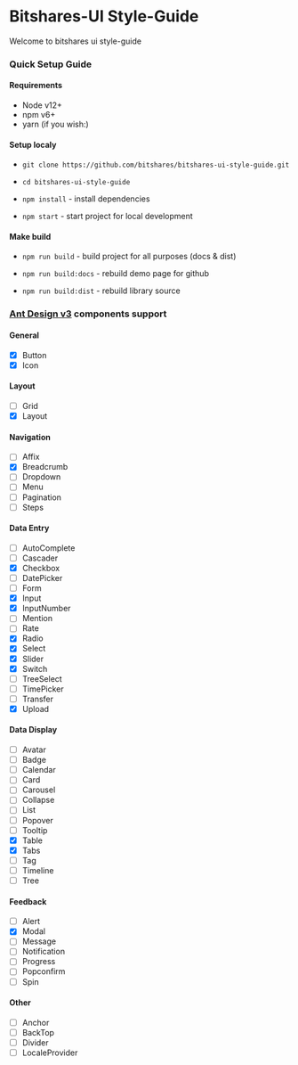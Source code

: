 # Bitshares-UI Style-Guide

Welcome to bitshares ui style-guide

### Quick Setup Guide

#### Requirements

- Node v12+
- npm v6+
- yarn (if you wish:)

#### Setup localy

- `git clone https://github.com/bitshares/bitshares-ui-style-guide.git`

- `cd bitshares-ui-style-guide`

- `npm install` - install dependencies

- `npm start` - start project for local development

#### Make build

- `npm run build` - build project for all purposes (docs & dist)

- `npm run build:docs` - rebuild demo page for github

- `npm run build:dist` - rebuild library source

### [Ant Design v3](https://ant.design/docs/react/introduce) components support

#### General

- [x] Button
- [x] Icon

#### Layout

- [ ] Grid
- [x] Layout

#### Navigation

- [ ] Affix
- [x] Breadcrumb
- [ ] Dropdown
- [ ] Menu
- [ ] Pagination
- [ ] Steps

#### Data Entry

- [ ] AutoComplete
- [ ] Cascader
- [x] Checkbox
- [ ] DatePicker
- [ ] Form
- [x] Input
- [x] InputNumber
- [ ] Mention
- [ ] Rate
- [x] Radio
- [x] Select
- [x] Slider
- [x] Switch
- [ ] TreeSelect
- [ ] TimePicker
- [ ] Transfer
- [x] Upload

#### Data Display

- [ ] Avatar
- [ ] Badge
- [ ] Calendar
- [ ] Card
- [ ] Carousel
- [ ] Collapse
- [ ] List
- [ ] Popover
- [ ] Tooltip
- [x] Table
- [x] Tabs
- [ ] Tag
- [ ] Timeline
- [ ] Tree

#### Feedback

- [ ] Alert
- [x] Modal
- [ ] Message
- [ ] Notification
- [ ] Progress
- [ ] Popconfirm
- [ ] Spin

#### Other

- [ ] Anchor
- [ ] BackTop
- [ ] Divider
- [ ] LocaleProvider

